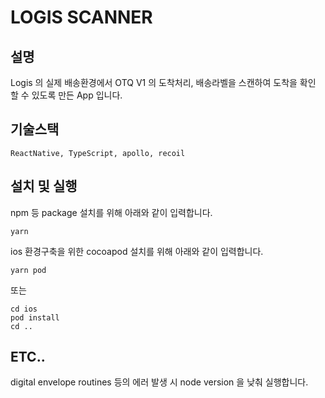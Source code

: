 # LOGIS SCANNER

## 설명
Logis 의 실제 배송환경에서 OTQ V1 의 도착처리, 배송라벨을 스캔하여 도착을 확인 할 수 있도록 만든 App 입니다.

## 기술스택
```ReactNative, TypeScript, apollo, recoil```

## 설치 및 실행
npm 등 package 설치를 위해 아래와 같이 입력합니다.
```
yarn
```

ios 환경구축을 위한 cocoapod 설치를 위해 아래와 같이 입력합니다.
```
yarn pod
```
또는
```
cd ios
pod install
cd ..
```

## ETC..
digital envelope routines 등의 에러 발생 시 node version 을 낮춰 실행합니다.
